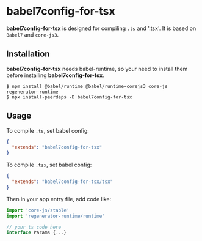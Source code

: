 # babel7config-for-tsx

**babel7config-for-tsx** is designed for compiling `.ts` and '.tsx'. It is based on `Babel7` and `core-js3`.

## Installation

**babel7config-for-tsx** needs babel-runtime, so your need to install them before installing **babel7config-for-tsx**.

```shell
$ npm install @babel/runtime @babel/runtime-corejs3 core-js regenerator-runtime
$ npx install-peerdeps -D babel7config-for-tsx
```

## Usage

To compile `.ts`, set babel config:

```json
{
  "extends": "babel7config-for-tsx"
}
```

To compile `.tsx`, set babel config:

```json
{
  "extends": "babel7config-for-tsx/tsx"
}
```

Then in your app entry file, add code like:

```js
import 'core-js/stable'
import 'regenerator-runtime/runtime'

// your ts code here
interface Params {...}
```

